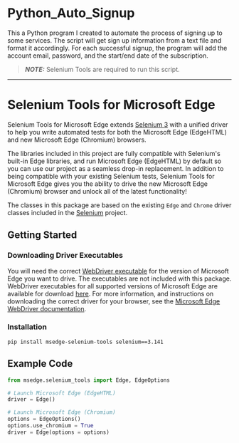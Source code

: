 # Python_Auto_Signup
This a Python program I created to automate the process of signing up to some services.
The script will get sign up information from a text file and format it accordingly.
For each successful signup, the program will add the account email, password, and the start/end date of the subscription.


> **_NOTE:_**  Selenium Tools are required to run this script.

---


# Selenium Tools for Microsoft Edge

Selenium Tools for Microsoft Edge extends [Selenium 3](https://www.selenium.dev/) with a unified driver to help you write automated tests for both the Microsoft Edge (EdgeHTML) and new Microsoft Edge (Chromium) browsers.

The libraries included in this project are fully compatible with Selenium's built-in Edge libraries, and run Microsoft Edge (EdgeHTML) by default so you can use our project as a seamless drop-in replacement. In addition to being compatible with your existing Selenium tests, Selenium Tools for Microsoft Edge gives you the ability to drive the new Microsoft Edge (Chromium) browser and unlock all of the latest functionality!

The classes in this package are based on the existing ``Edge`` and ``Chrome`` driver classes included in the [Selenium](https://github.com/SeleniumHQ/selenium) project.


## Getting Started

### Downloading Driver Executables

You will need the correct [WebDriver executable](https://developer.microsoft.com/en-us/microsoft-edge/tools/webdriver/) for the version of Microsoft Edge you want to drive. The executables are not included with this package. WebDriver executables for all supported versions of Microsoft Edge are available for download [here](https://developer.microsoft.com/en-us/microsoft-edge/tools/webdriver/). For more information, and instructions on downloading the correct driver for your browser, see the [Microsoft Edge WebDriver documentation](https://docs.microsoft.com/en-us/microsoft-edge/webdriver-chromium/?tabs=c-sharp).

### Installation

```
pip install msedge-selenium-tools selenium==3.141
```

## Example Code


```py
from msedge.selenium_tools import Edge, EdgeOptions

# Launch Microsoft Edge (EdgeHTML)
driver = Edge()

# Launch Microsoft Edge (Chromium)
options = EdgeOptions()
options.use_chromium = True
driver = Edge(options = options)
```

